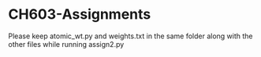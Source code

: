 # CH603-Assignments

Please keep atomic_wt.py and weights.txt in the same folder along with the other files while running assign2.py
